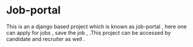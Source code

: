 # Job-portal
This is an a django based project which is known as job-portal , here one can apply for jobs , save the job , .This project can be accessed by candidate  and recruiter as well .
